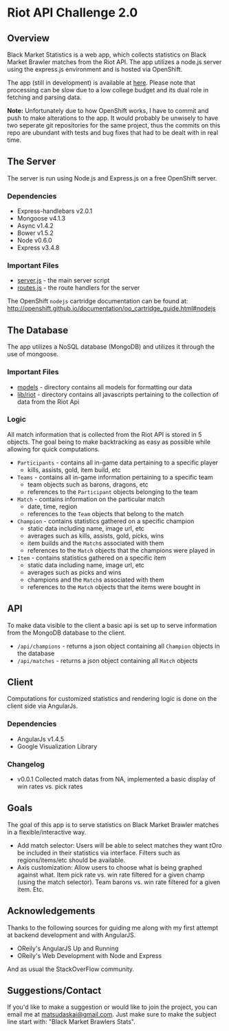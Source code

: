 # Riot API Challenge 2.0

## Overview
Black Market Statistics is a web app, which collects statistics on Black Market Brawler matches from the Riot API.
The app utilizes a node.js server using the express.js environment and is hosted via OpenShift.

The app (still in development) is available at [here](http://blackmarketstats-vangogh500.rhcloud.com/). Please note that processing can be slow due to a low college budget and its dual role in fetching and parsing data.


**Note:**
Unfortunately due to how OpenShift works, I have to commit and push to make alterations to the app. It would probably be unwisely to have two seperate git repositories for the same project, thus the commits on this repo are ubundant with tests and bug fixes that had to be dealt with in real time.

## The Server
The server is run using Node.js and Express.js on a free OpenShift server.

### Dependencies
- Express-handlebars v2.0.1
- Mongoose v4.1.3
- Async v1.4.2
- Bower v1.5.2
- Node v0.6.0
- Express v3.4.8

### Important Files
- [server.js](https://github.com/vangogh500/RiotApiChallenge2/blob/master/server.js) - the main server script
- [routes.js](https://github.com/vangogh500/RiotApiChallenge2/blob/master/server.js) - the route handlers for the server

The OpenShift `nodejs` cartridge documentation can be found at:
http://openshift.github.io/documentation/oo_cartridge_guide.html#nodejs

## The Database
The app utilizes a NoSQL database (MongoDB) and utilizes it through the use of mongoose.

### Important Files
- [models](https://github.com/vangogh500/RiotApiChallenge2/tree/master/models) - directory contains all models for formatting our data
- [lib/riot](https://github.com/vangogh500/RiotApiChallenge2/tree/master/lib/riot) - directory contains all javascripts pertaining to the collection of data from the Riot Api

### Logic
All match information that is collected from the Riot API is stored in 5 objects. The goal being to make backtracking as easy as possible while allowing for quick computations.

- `Participants` - contains all in-game data pertaining to a specific player
  - kills, assists, gold, item build, etc
- `Teams` - contains all in-game information pertaining to a specific team
  - team objects such as barons, dragons, etc
  - references to the `Participant` objects belonging to the team
- `Match` - contains information on the particular match
  - date, time, region
  - references to the `Team` objects that belong to the match
- `Champion` - contains statistics gathered on a specific champion
  - static data including name, image url, etc
  - averages such as kills, assists, gold, picks, wins
  - item builds and the `Match`s associated with them
  - references to the `Match` objects that the champions were played in  
- `Item` - contains statistics gathered on a specific item
  - static data including name, image url, etc
  - averages such as picks and wins
  - champions and the `Match`s associated with them
  - references to the `Match` objects that the items were bought in
 
## API
To make data visible to the client a basic api is set up to serve information from the MongoDB database to the client.

- `/api/champions` - returns a json object containing all `Champion` objects in the database
- `/api/matches` - returns a json object containing all `Match` objects


## Client
 Computations for customized statistics and rendering logic is done on the client side via AngularJs.
 
 ### Dependencies
 
 - AngularJs v1.4.5
 - Google Visualization Library

### Changelog

 - v0.0.1 Collected match datas from NA, implemented a basic display of win rates vs. pick rates

## Goals
The goal of this app is to serve statistics on Black Market Brawler matches in a flexible/interactive way.

- Add match selector: Users will be able to select matches they want tOro be included in their statistics via interface. Filters such as regions/items/etc should be available.
- Axis customization: Allow users to choose what is being graphed against what. Item pick rate vs. win rate filtered for a given champ (using the match selector). Team barons vs. win rate filtered for a given item. Etc.

## Acknowledgements
Thanks to the following sources for guiding me along with my first attempt at backend development and with AngularJS.

- OReily's AngularJS Up and Running
- OReily's Web Development with Node and Express

And as usual the StackOverFlow community.

## Suggestions/Contact
If you'd like to make a suggestion or would like to join the project, you can email me at matsudaskai@gmail.com. Just make sure to make the subject line start with: "Black Market Brawlers Stats".



 
